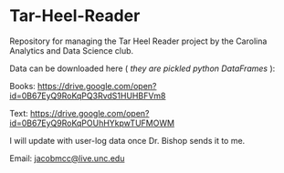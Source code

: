 # Tar-Heel-Reader
Repository for managing the Tar Heel Reader project by the Carolina Analytics and Data Science club.

Data can be downloaded here ( *they are pickled python DataFrames* ):

Books: https://drive.google.com/open?id=0B67EyQ9RoKqPQ3RvdS1HUHBFVm8

Text: https://drive.google.com/open?id=0B67EyQ9RoKqPOUhHYkpwTUFMOWM

I will update with user-log data once Dr. Bishop sends it to me.

Email: jacobmcc@live.unc.edu
